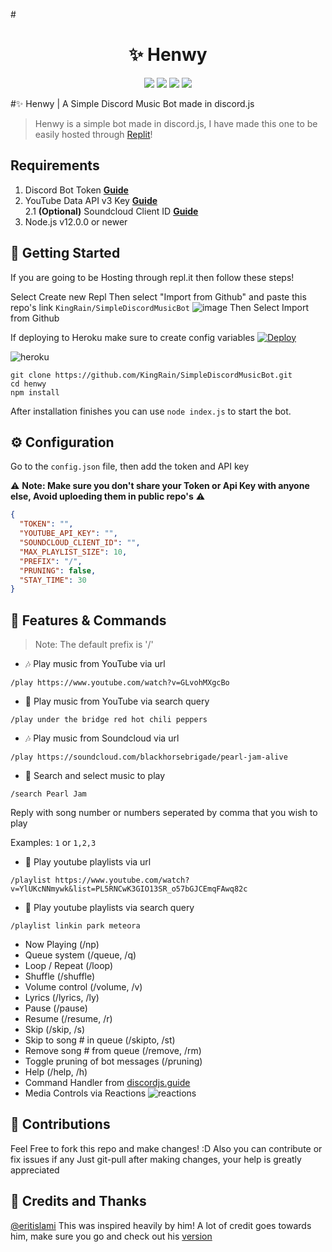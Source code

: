 #<h1 align="center">✨ Henwy</h1>

<p align="center">
  <a href="#"><img src="https://www.codefactor.io/repository/github/KingRain/SimpleDiscordMusicBot/badge" /></a>
  <a href="https://github.com/KingRain/SimpleDiscordMusicBot/issues"><img src="https://img.shields.io/github/issues/KingRain/SimpleDiscordMusicBot?style=flat" /></a>
  <a href="https://github.com/KingRain/SimpleDiscordMusicBot/stargazers"><img src="https://img.shields.io/github/stars/KingRain/SimpleDiscordMusicBot?style=flat" /></a>
  <a href="https://twitter.com/intent/follow?original_referer=https%3A%2F%2Fgithub.com%2Frainboi15&screen_name=RainBoi15"><img src="https://img.shields.io/twitter/follow/rainboi15?color=1DA1F2&logo=twitter&style=for-the-badge"/></a>
</p>

#✨ Henwy | A Simple Discord Music Bot made in discord.js
> Henwy is a simple bot made in discord.js, I have made this one to be easily hosted through [Replit](https://replit.com)!

## Requirements

1. Discord Bot Token **[Guide](https://discordjs.guide/preparations/setting-up-a-bot-application.html#creating-your-bot)**
2. YouTube Data API v3 Key **[Guide](https://developers.google.com/youtube/v3/getting-started)**  
2.1 **(Optional)** Soundcloud Client ID **[Guide](https://github.com/zackradisic/node-soundcloud-downloader#client-id)**
3. Node.js v12.0.0 or newer

## 🚀 Getting Started

If you are going to be Hosting through repl.it then follow these steps!

Select Create new Repl
Then select "Import from Github" and paste this repo's link `KingRain/SimpleDiscordMusicBot`
![image](https://user-images.githubusercontent.com/64059000/125392348-a289cd80-e3c3-11eb-91fc-237fbc561624.png)
Then Select Import from Github

If deploying to Heroku make sure to create config variables
[![Deploy](https://www.herokucdn.com/deploy/button.svg)](https://heroku.com/deploy?template=https://github.com/kingrain/simplediscordmusicbot)

![heroku](https://i.imgur.com/iaoUePg.png?1)

```
git clone https://github.com/KingRain/SimpleDiscordMusicBot.git
cd henwy
npm install
```

After installation finishes you can use `node index.js` to start the bot.

## ⚙️ Configuration

Go to the `config.json` file, then add the token and API key

⚠️ **Note: Make sure you don't share your Token or Api Key with anyone else, Avoid uploeding them in public repo's** ⚠️

```json
{
  "TOKEN": "",
  "YOUTUBE_API_KEY": "",
  "SOUNDCLOUD_CLIENT_ID": "",
  "MAX_PLAYLIST_SIZE": 10,
  "PREFIX": "/",
  "PRUNING": false,
  "STAY_TIME": 30
}
```

## 📝 Features & Commands

> Note: The default prefix is '/'

* 🎶 Play music from YouTube via url

`/play https://www.youtube.com/watch?v=GLvohMXgcBo`

* 🔎 Play music from YouTube via search query

`/play under the bridge red hot chili peppers`

* 🎶 Play music from Soundcloud via url

`/play https://soundcloud.com/blackhorsebrigade/pearl-jam-alive`

* 🔎 Search and select music to play

`/search Pearl Jam`

Reply with song number or numbers seperated by comma that you wish to play

Examples: `1` or `1,2,3`

* 📃 Play youtube playlists via url

`/playlist https://www.youtube.com/watch?v=YlUKcNNmywk&list=PL5RNCwK3GIO13SR_o57bGJCEmqFAwq82c`

* 🔎 Play youtube playlists via search query

`/playlist linkin park meteora`
* Now Playing (/np)
* Queue system (/queue, /q)
* Loop / Repeat (/loop)
* Shuffle (/shuffle)
* Volume control (/volume, /v)
* Lyrics (/lyrics, /ly)
* Pause (/pause)
* Resume (/resume, /r)
* Skip (/skip, /s)
* Skip to song # in queue (/skipto, /st)
* Remove song # from queue (/remove, /rm)
* Toggle pruning of bot messages (/pruning)
* Help (/help, /h)
* Command Handler from [discordjs.guide](https://discordjs.guide/)
* Media Controls via Reactions
![reactions](https://i.imgur.com/j7CevsH.png)

## 🤝 Contributions

Feel Free to fork this repo and make changes! :D
Also you can contribute or fix issues if any
Just git-pull after making changes, your help is greatly appreciated

## 📝 Credits and Thanks

[@eritislami](https://github.com/eritislami) This was inspired heavily by him! A lot of credit goes towards him, make sure you go and check out his [version](https://github.com/eritislami/evobot)
